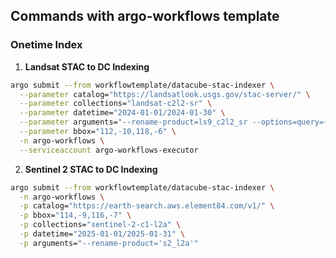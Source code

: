 ## Commands with argo-workflows template

### Onetime Index

1. **Landsat STAC to DC Indexing**

```bash
argo submit --from workflowtemplate/datacube-stac-indexer \
  --parameter catalog="https://landsatlook.usgs.gov/stac-server/" \
  --parameter collections="landsat-c2l2-sr" \
  --parameter datetime="2024-01-01/2024-01-30" \
  --parameter arguments="--rename-product=ls9_c2l2_sr --options=query={\\\"platform\\\":{\\\"in\\\":[\\\"LANDSAT_9\\\"]}} --url-string-replace=https://landsatlook.usgs.gov/data,s3://usgs-landsat" \
  --parameter bbox="112,-10,118,-6" \
  -n argo-workflows \
  --serviceaccount argo-workflows-executor
```

2. **Sentinel 2 STAC to DC Indexing**

```bash
argo submit --from workflowtemplate/datacube-stac-indexer \
  -n argo-workflows \
  -p catalog="https://earth-search.aws.element84.com/v1/" \
  -p bbox="114,-9,116,-7" \
  -p collections="sentinel-2-c1-l2a" \
  -p datetime="2025-01-01/2025-01-31" \
  -p arguments="--rename-product='s2_l2a'"
```
